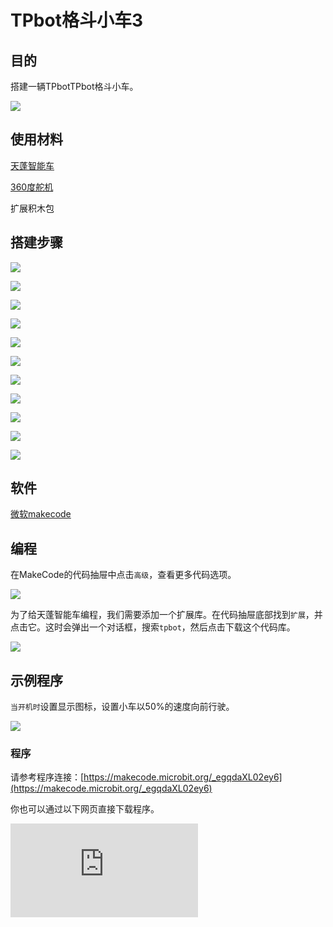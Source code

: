 ﻿---
sidebar_position: 7
sidebar_label: TPbot格斗小车3
---

# TPbot格斗小车3

## 目的

搭建一辆TPbotTPbot格斗小车。


![](https://wiki-media-ef.oss-cn-hongkong.aliyuncs.com/docs/microbit/microbit-smart-car/microbit-tpbot/brick-expansion-case/images/tpbot-brick-expansion-case-07-01.png)

## 使用材料


[天蓬智能车](https://www.elecfreaks.com/tpbot.html)

[360度舵机](https://www.elecfreaks.com/geekservo-2kg-360-degrees-compatible-with-lego.html)

扩展积木包



## 搭建步骤

![](https://wiki-media-ef.oss-cn-hongkong.aliyuncs.com/docs/microbit/microbit-smart-car/microbit-tpbot/brick-expansion-case/images/tpbot-brick-expansion-step-07-01.png)

![](https://wiki-media-ef.oss-cn-hongkong.aliyuncs.com/docs/microbit/microbit-smart-car/microbit-tpbot/brick-expansion-case/images/tpbot-brick-expansion-step-07-02.png)

![](https://wiki-media-ef.oss-cn-hongkong.aliyuncs.com/docs/microbit/microbit-smart-car/microbit-tpbot/brick-expansion-case/images/tpbot-brick-expansion-step-07-03.png)

![](https://wiki-media-ef.oss-cn-hongkong.aliyuncs.com/docs/microbit/microbit-smart-car/microbit-tpbot/brick-expansion-case/images/tpbot-brick-expansion-step-07-04.png)

![](https://wiki-media-ef.oss-cn-hongkong.aliyuncs.com/docs/microbit/microbit-smart-car/microbit-tpbot/brick-expansion-case/images/tpbot-brick-expansion-step-07-05.png)

![](https://wiki-media-ef.oss-cn-hongkong.aliyuncs.com/docs/microbit/microbit-smart-car/microbit-tpbot/brick-expansion-case/images/tpbot-brick-expansion-step-07-06.png)

![](https://wiki-media-ef.oss-cn-hongkong.aliyuncs.com/docs/microbit/microbit-smart-car/microbit-tpbot/brick-expansion-case/images/tpbot-brick-expansion-step-07-07.png)

![](https://wiki-media-ef.oss-cn-hongkong.aliyuncs.com/docs/microbit/microbit-smart-car/microbit-tpbot/brick-expansion-case/images/tpbot-brick-expansion-step-07-08.png)

![](https://wiki-media-ef.oss-cn-hongkong.aliyuncs.com/docs/microbit/microbit-smart-car/microbit-tpbot/brick-expansion-case/images/tpbot-brick-expansion-step-07-09.png)

![](https://wiki-media-ef.oss-cn-hongkong.aliyuncs.com/docs/microbit/microbit-smart-car/microbit-tpbot/brick-expansion-case/images/tpbot-brick-expansion-step-07-10.png)

![](https://wiki-media-ef.oss-cn-hongkong.aliyuncs.com/docs/microbit/microbit-smart-car/microbit-tpbot/brick-expansion-case/images/tpbot-brick-expansion-step-07-11.png)





## 软件

[微软makecode](https://makecode.microbit.org/#)


## 编程



在MakeCode的代码抽屉中点击`高级`，查看更多代码选项。

![](https://wiki-media-ef.oss-cn-hongkong.aliyuncs.com/docs/microbit/microbit-smart-car/microbit-tpbot/brick-expansion-case/images/tpbot-brick-expansion-case-01-03.png)

为了给天蓬智能车编程，我们需要添加一个扩展库。在代码抽屉底部找到`扩展`，并点击它。这时会弹出一个对话框，搜索`tpbot`，然后点击下载这个代码库。

![](https://wiki-media-ef.oss-cn-hongkong.aliyuncs.com/docs/microbit/microbit-smart-car/microbit-tpbot/brick-expansion-case/images/tpbot-brick-expansion-case-01-04.png)



## 示例程序

`当开机时`设置显示图标，设置小车以50%的速度向前行驶。

![](https://wiki-media-ef.oss-cn-hongkong.aliyuncs.com/docs/microbit/microbit-smart-car/microbit-tpbot/brick-expansion-case/images/tpbot-brick-expansion-case-03-05.png)


### 程序

请参考程序连接：[https://makecode.microbit.org/_egqdaXL02ey6](https://makecode.microbit.org/_egqdaXL02ey6)

你也可以通过以下网页直接下载程序。

<div
    style={{
        position: 'relative',
        paddingBottom: '60%',
        overflow: 'hidden',
    }}
>
    <iframe
        src="https://makecode.microbit.org/_egqdaXL02ey6"
        frameborder="0"
        sandbox="allow-popups allow-forms allow-scripts allow-same-origin"
        style={{
            position: 'absolute',
            width: '100%',
            height: '100%',
        }}
    />
</div>

## 结论


小车向前行驶，使用车头前端的叉子推开其它小车。
